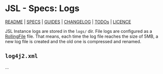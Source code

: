 # JSL - Specs: Logs

[README](../../README.md) | [SPECS](../specs.md) | [GUIDES](../guides.md) | [CHANGELOG](../../CHANGELOG.md) | [TODOs](../../TODOs.md) | [LICENCE](../../LICENCE.md)

JSL Instance logs are stored in the ```logs/``` dir.
File logs are configured as a [RollingFile](https://logging.apache.org/log4j/2.x/manual/appenders.html#RollingFileAppender) file.
That means, each time the log file reaches the size of 5MB, a new log file is
created and the old one is compressed and renamed.

## `log4j2.xml`

...
